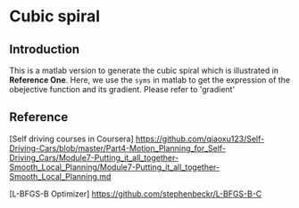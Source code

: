# Cubic spiral
## Introduction
This is a matlab version to generate the cubic spiral which is illustrated in __Reference One__.
Here, we use the `syms` in matlab to get the expression of the obejective function and its gradient. Please refer to 'gradient'

## Reference
[Self driving courses in Coursera] https://github.com/qiaoxu123/Self-Driving-Cars/blob/master/Part4-Motion_Planning_for_Self-Driving_Cars/Module7-Putting_it_all_together-Smooth_Local_Planning/Module7-Putting_it_all_together-Smooth_Local_Planning.md

[L-BFGS-B Optimizer] https://github.com/stephenbeckr/L-BFGS-B-C
